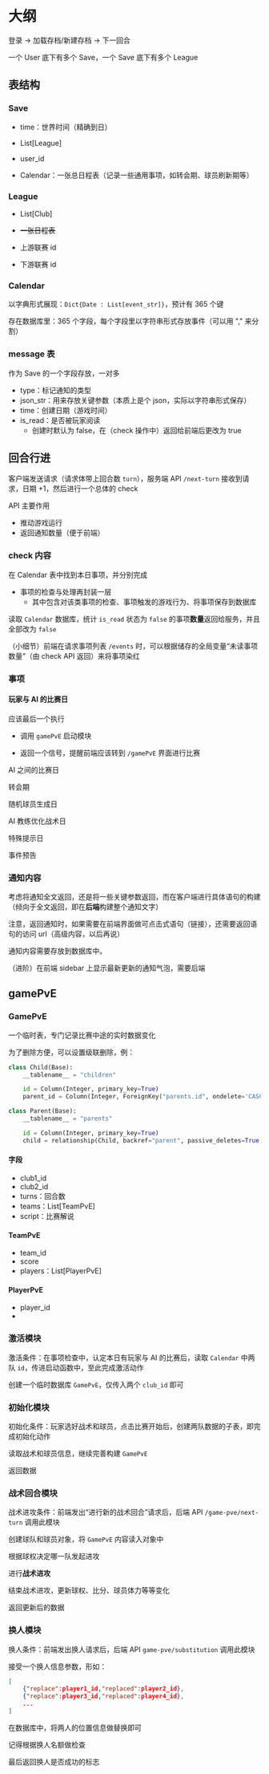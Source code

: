 # 大纲

登录 → 加载存档/新建存档 → 下一回合

一个 User 底下有多个 Save，一个 Save 底下有多个 League

## 表结构

### Save

- time：世界时间（精确到日）

- List[League]

- user_id

- Calendar：一张总日程表（记录一些通用事项，如转会期、球员刷新期等）

### League

- List[Club]

- ~~一张日程表~~
- 上游联赛 id
- 下游联赛 id

### Calendar

以字典形式展现：`Dict{Date : List[event_str]}`，预计有 365 个键

存在数据库里：365 个字段，每个字段里以字符串形式存放事件（可以用 "," 来分割）

### message 表

作为 Save 的一个字段存放，一对多

- type：标记通知的类型
- json_str：用来存放关键参数（本质上是个 json，实际以字符串形式保存）
- time：创建日期（游戏时间）
- is_read：是否被玩家阅读
    - 创建时默认为 false，在（check 操作中）返回给前端后更改为 true

## 回合行进

客户端发送请求（请求体带上回合数 `turn`），服务端 API `/next-turn` 接收到请求，日期 +1，然后进行一个总体的 check

API 主要作用

- 推动游戏运行
- 返回通知数量（便于前端）

### check 内容

在 Calendar 表中找到本日事项，并分别完成

- 事项的检查与处理再封装一层
    - 其中包含对该类事项的检查、事项触发的游戏行为、将事项保存到数据库

读取 `Calendar` 数据库，统计 `is_read` 状态为 `false` 的事项**数量**返回给服务，并且全部改为 `false`

（小细节）前端在请求事项列表 `/events` 时，可以根据储存的全局变量“未读事项数量”（由 check API 返回）来将事项染红

### 事项

#### 玩家与 AI 的比赛日

应该最后一个执行

- 调用 `gamePvE` 启动模块

- 返回一个信号，提醒前端应该转到 `/gamePvE` 界面进行比赛

AI 之间的比赛日

转会期

随机球员生成日

AI 教练优化战术日

特殊提示日

事件预告

### 通知内容

考虑将通知全文返回，还是将一些关键参数返回，而在客户端进行具体语句的构建（倾向于全文返回，即在**后端**构建整个通知文字）

注意，返回通知时，如果需要在前端界面做可点击式语句（链接），还需要返回语句的访问 url（高级内容，以后再说）

通知内容需要存放到数据库中。

（进阶）在前端 sidebar 上显示最新更新的通知气泡，需要后端

## gamePvE

### GamePvE

一个临时表，专门记录比赛中途的实时数据变化

为了删除方便，可以设置级联删除，例：

```python
class Child(Base):
    __tablename__ = "children"

    id = Column(Integer, primary_key=True)
    parent_id = Column(Integer, ForeignKey("parents.id", ondelete='CASCADE'))

class Parent(Base):
    __tablename__ = "parents"

    id = Column(Integer, primary_key=True)
    child = relationship(Child, backref="parent", passive_deletes=True)
```

#### 字段

- club1_id
- club2_id
- turns：回合数
- teams：List[TeamPvE]
- script：比赛解说

#### TeamPvE

- team_id
- score
- players：List[PlayerPvE]

#### PlayerPvE

- player_id
- 

### 激活模块

激活条件：在事项检查中，认定本日有玩家与 AI 的比赛后，读取 `Calendar` 中两队 `id`，传进启动函数中，至此完成激活动作

创建一个临时数据库 `GamePvE`，仅传入两个 `club_id` 即可

### 初始化模块

初始化条件：玩家选好战术和球员，点击比赛开始后，创建两队数据的子表，即完成初始化动作

读取战术和球员信息，继续完善构建 `GamePvE`

返回数据

### 战术回合模块

战术进攻条件：前端发出“进行新的战术回合”请求后，后端 API `/game-pve/next-turn` 调用此模块

创建球队和球员对象，将 `GamePvE` 内容读入对象中

根据球权决定哪一队发起进攻

进行**战术进攻**

结束战术进攻，更新球权、比分、球员体力等等变化

返回更新后的数据

### 换人模块

换人条件：前端发出换人请求后，后端 API `game-pve/substitution` 调用此模块

接受一个换人信息参数，形如：

```json
[
    {"replace":player1_id,"replaced":player2_id},
    {"replace":player3_id,"replaced":player4_id},
    ...
]
```

在数据库中，将两人的位置信息做替换即可

记得根据换人名额做检查

最后返回换人是否成功的标志




